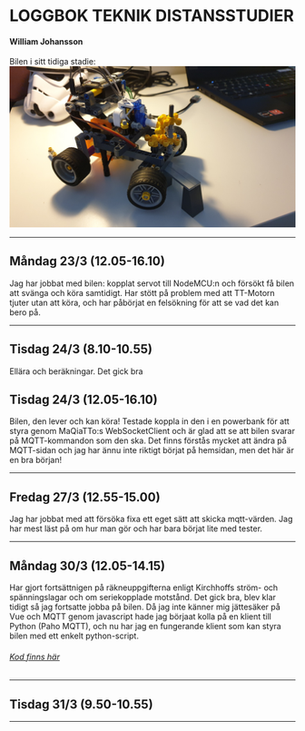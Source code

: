 # LOGGBOK TEKNIK DISTANSSTUDIER
#### William Johansson

Bilen i sitt tidiga stadie: 
![alt-text](https://github.com/abbindustrigymnasium/driverbot-abbwiljoh/blob/master/loggbok-exempel/BilBild.jpg "Williams Bild")


-------------

## Måndag 23/3 (12.05-16.10)
Jag har jobbat med bilen: kopplat servot till NodeMCU:n och försökt få bilen att svänga och köra samtidigt. 
Har stött på problem med att TT-Motorn tjuter utan att köra, och har påbörjat en felsökning för att se vad det kan bero på. 

-------------

## Tisdag 24/3 (8.10-10.55)
Ellära och beräkningar. Det gick bra

## Tisdag 24/3 (12.05-16.10)
Bilen, den lever och kan köra! Testade koppla in den i en powerbank för att styra genom MaQiaTTo:s WebSocketClient och är glad
att se att bilen svarar på MQTT-kommandon som den ska. Det finns förstås mycket att ändra på MQTT-sidan och jag har ännu inte riktigt börjat på hemsidan, men det här är en bra början!

-------------

## Fredag 27/3 (12.55-15.00)
Jag har jobbat med att försöka fixa ett eget sätt att skicka mqtt-värden. Jag har mest läst på om hur man gör och har bara börjat lite med tester.

-------------

## Måndag 30/3 (12.05-14.15)
Har gjort fortsättnigen på räkneuppgifterna enligt Kirchhoffs ström- och spänningslagar och om seriekopplade motstånd. Det gick bra, blev klar tidigt så jag fortsatte jobba på bilen. Då jag inte känner mig jättesäker på Vue och MQTT genom javascript hade jag börjaat kolla på en klient till Python (Paho MQTT), och nu har jag en fungerande klient som kan styra bilen med ett enkelt python-script.
 
 ###### [Kod finns här](https://github.com/abbindustrigymnasium/driverbot-abbwiljoh/tree/master/loggbok-exempel/python-mqtt-test "Test-kod")

-------------

## Tisdag 31/3 (9.50-10.55)

-------------
